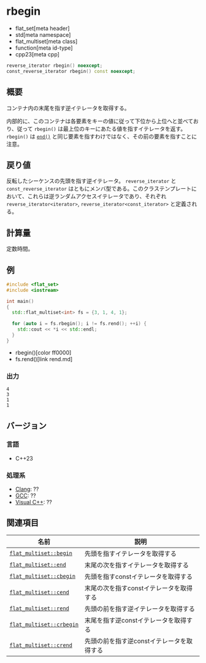 # rbegin
* flat_set[meta header]
* std[meta namespace]
* flat_multiset[meta class]
* function[meta id-type]
* cpp23[meta cpp]

```cpp
reverse_iterator rbegin() noexcept;
const_reverse_iterator rbegin() const noexcept;
```

## 概要
コンテナ内の末尾を指す逆イテレータを取得する。

内部的に、このコンテナは各要素をキーの値に従って下位から上位へと並べており、従って `rbegin()` は最上位のキーにあたる値を指すイテレータを返す。 
`rbegin()` は [`end()`](end.md) と同じ要素を指すわけではなく、その前の要素を指すことに注意。


## 戻り値
反転したシーケンスの先頭を指す逆イテレータ。 
`reverse_iterator` と `const_reverse_iterator` はともにメンバ型である。このクラステンプレートにおいて、これらは逆ランダムアクセスイテレータであり、それぞれ `reverse_iterator<iterator>`, `reverse_iterator<const_iterator>` と定義される。


## 計算量
定数時間。


## 例
```cpp example
#include <flat_set>
#include <iostream>

int main()
{
  std::flat_multiset<int> fs = {3, 1, 4, 1};

  for (auto i = fs.rbegin(); i != fs.rend(); ++i) {
    std::cout << *i << std::endl;
  }
}
```
* rbegin()[color ff0000]
* fs.rend()[link rend.md]

### 出力
```
4
3
1
1
```

## バージョン
### 言語
- C++23

### 処理系
- [Clang](/implementation.md#clang): ??
- [GCC](/implementation.md#gcc): ??
- [Visual C++](/implementation.md#visual_cpp): ??


## 関連項目

| 名前 | 説明 |
|-----------------------------------|-----------------------------|
| [`flat_multiset::begin`](begin.md)     | 先頭を指すイテレータを取得する |
| [`flat_multiset::end`](end.md)         | 末尾の次を指すイテレータを取得する |
| [`flat_multiset::cbegin`](cbegin.md)   | 先頭を指すconstイテレータを取得する |
| [`flat_multiset::cend`](cend.md)       | 末尾の次を指すconstイテレータを取得する |
| [`flat_multiset::rend`](rend.md)       | 先頭の前を指す逆イテレータを取得する |
| [`flat_multiset::crbegin`](crbegin.md) | 末尾を指す逆constイテレータを取得する |
| [`flat_multiset::crend`](crend.md)     | 先頭の前を指す逆constイテレータを取得する |
